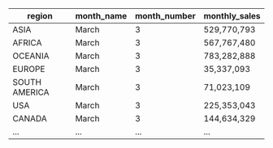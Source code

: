 | region        | month_name | month_number | monthly_sales |
|---------------|------------|--------------|---------------|
| ASIA          | March      | 3            | 529,770,793   |
| AFRICA        | March      | 3            | 567,767,480   |
| OCEANIA       | March      | 3            | 783,282,888   |
| EUROPE        | March      | 3            | 35,337,093    |
| SOUTH AMERICA | March      | 3            | 71,023,109    |
| USA           | March      | 3            | 225,353,043   |
| CANADA        | March      | 3            | 144,634,329   |
| ...           | ...        | ...          | ...           |
